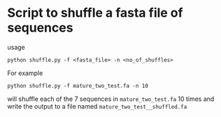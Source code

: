 # Script to shuffle a fasta file of sequences

usage

```
python shuffle.py -f <fasta_file> -n <no_of_shuffles>
```

For example

```
python shuffle.py -f mature_two_test.fa -n 10
```

will shuffle each of the 7 sequences in `mature_two_test.fa` 10 times and write the output to a file named `mature_two_test__shuffled.fa`

